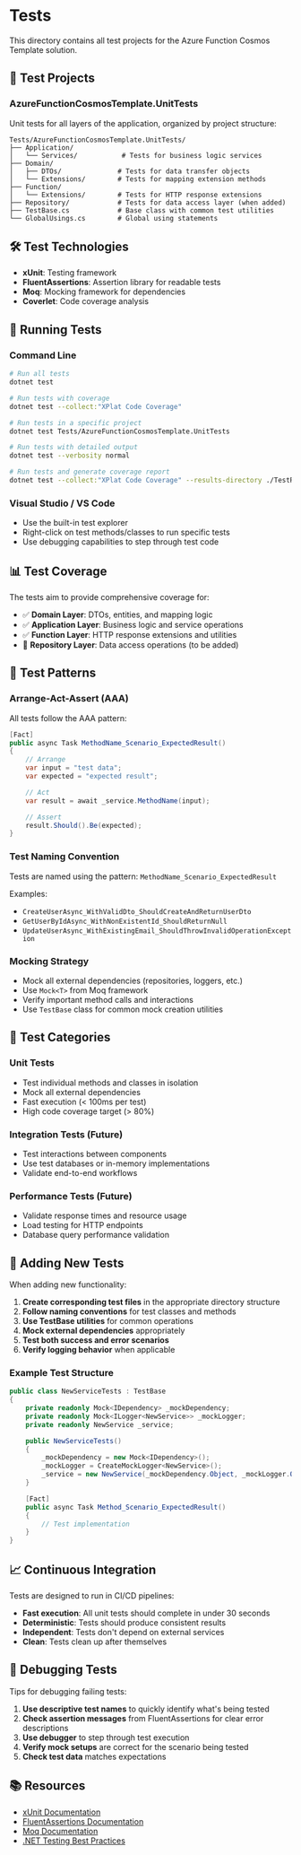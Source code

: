 # Tests

This directory contains all test projects for the Azure Function Cosmos Template solution.

## 🧪 Test Projects

### AzureFunctionCosmosTemplate.UnitTests

Unit tests for all layers of the application, organized by project structure:

```
Tests/AzureFunctionCosmosTemplate.UnitTests/
├── Application/
│   └── Services/           # Tests for business logic services
├── Domain/
│   ├── DTOs/              # Tests for data transfer objects
│   └── Extensions/        # Tests for mapping extension methods
├── Function/
│   └── Extensions/        # Tests for HTTP response extensions
├── Repository/            # Tests for data access layer (when added)
├── TestBase.cs            # Base class with common test utilities
└── GlobalUsings.cs        # Global using statements
```

## 🛠️ Test Technologies

- **xUnit**: Testing framework
- **FluentAssertions**: Assertion library for readable tests
- **Moq**: Mocking framework for dependencies
- **Coverlet**: Code coverage analysis

## 🚀 Running Tests

### Command Line

```bash
# Run all tests
dotnet test

# Run tests with coverage
dotnet test --collect:"XPlat Code Coverage"

# Run tests in a specific project
dotnet test Tests/AzureFunctionCosmosTemplate.UnitTests

# Run tests with detailed output
dotnet test --verbosity normal

# Run tests and generate coverage report
dotnet test --collect:"XPlat Code Coverage" --results-directory ./TestResults
```

### Visual Studio / VS Code

- Use the built-in test explorer
- Right-click on test methods/classes to run specific tests
- Use debugging capabilities to step through test code

## 📊 Test Coverage

The tests aim to provide comprehensive coverage for:

- ✅ **Domain Layer**: DTOs, entities, and mapping logic
- ✅ **Application Layer**: Business logic and service operations
- ✅ **Function Layer**: HTTP response extensions and utilities
- 🔄 **Repository Layer**: Data access operations (to be added)

## 📝 Test Patterns

### Arrange-Act-Assert (AAA)

All tests follow the AAA pattern:

```csharp
[Fact]
public async Task MethodName_Scenario_ExpectedResult()
{
    // Arrange
    var input = "test data";
    var expected = "expected result";

    // Act
    var result = await _service.MethodName(input);

    // Assert
    result.Should().Be(expected);
}
```

### Test Naming Convention

Tests are named using the pattern: `MethodName_Scenario_ExpectedResult`

Examples:
- `CreateUserAsync_WithValidDto_ShouldCreateAndReturnUserDto`
- `GetUserByIdAsync_WithNonExistentId_ShouldReturnNull`
- `UpdateUserAsync_WithExistingEmail_ShouldThrowInvalidOperationException`

### Mocking Strategy

- Mock all external dependencies (repositories, loggers, etc.)
- Use `Mock<T>` from Moq framework
- Verify important method calls and interactions
- Use `TestBase` class for common mock creation utilities

## 🎯 Test Categories

### Unit Tests

- Test individual methods and classes in isolation
- Mock all external dependencies
- Fast execution (< 100ms per test)
- High code coverage target (> 80%)

### Integration Tests (Future)

- Test interactions between components
- Use test databases or in-memory implementations
- Validate end-to-end workflows

### Performance Tests (Future)

- Validate response times and resource usage
- Load testing for HTTP endpoints
- Database query performance validation

## 🔧 Adding New Tests

When adding new functionality:

1. **Create corresponding test files** in the appropriate directory structure
2. **Follow naming conventions** for test classes and methods
3. **Use TestBase utilities** for common operations
4. **Mock external dependencies** appropriately
5. **Test both success and error scenarios**
6. **Verify logging behavior** when applicable

### Example Test Structure

```csharp
public class NewServiceTests : TestBase
{
    private readonly Mock<IDependency> _mockDependency;
    private readonly Mock<ILogger<NewService>> _mockLogger;
    private readonly NewService _service;

    public NewServiceTests()
    {
        _mockDependency = new Mock<IDependency>();
        _mockLogger = CreateMockLogger<NewService>();
        _service = new NewService(_mockDependency.Object, _mockLogger.Object);
    }

    [Fact]
    public async Task Method_Scenario_ExpectedResult()
    {
        // Test implementation
    }
}
```

## 📈 Continuous Integration

Tests are designed to run in CI/CD pipelines:

- **Fast execution**: All unit tests should complete in under 30 seconds
- **Deterministic**: Tests should produce consistent results
- **Independent**: Tests don't depend on external services
- **Clean**: Tests clean up after themselves

## 🐛 Debugging Tests

Tips for debugging failing tests:

1. **Use descriptive test names** to quickly identify what's being tested
2. **Check assertion messages** from FluentAssertions for clear error descriptions
3. **Use debugger** to step through test execution
4. **Verify mock setups** are correct for the scenario being tested
5. **Check test data** matches expectations

## 📚 Resources

- [xUnit Documentation](https://xunit.net/)
- [FluentAssertions Documentation](https://fluentassertions.com/)
- [Moq Documentation](https://github.com/moq/moq4)
- [.NET Testing Best Practices](https://docs.microsoft.com/en-us/dotnet/core/testing/)

